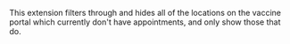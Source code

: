 This extension filters through and hides all of the locations on the vaccine portal which currently don't have appointments, and only show those that do.